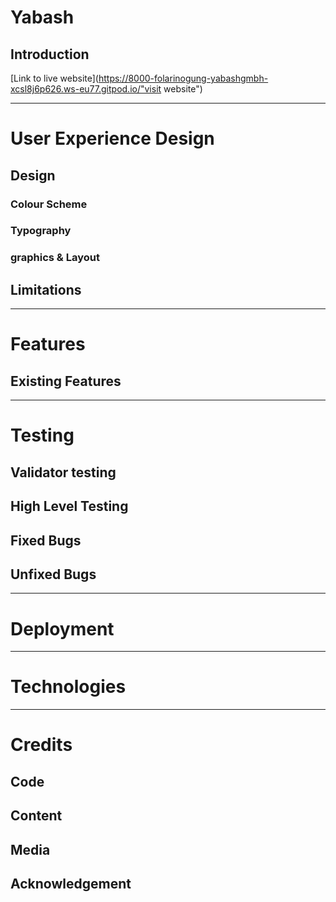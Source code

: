 # Yabash

## Introduction

[Link to live website](https://8000-folarinogung-yabashgmbh-xcsl8j6p626.ws-eu77.gitpod.io/"visit website")

---

# User Experience Design

## Design

### Colour Scheme

### Typography

### graphics & Layout

## Limitations

---

# Features

## Existing Features

---

# Testing

## Validator testing

## High Level Testing

## Fixed Bugs

## Unfixed Bugs

---

# Deployment

---

# Technologies

---
# Credits

## Code

## Content

## Media

## Acknowledgement 
